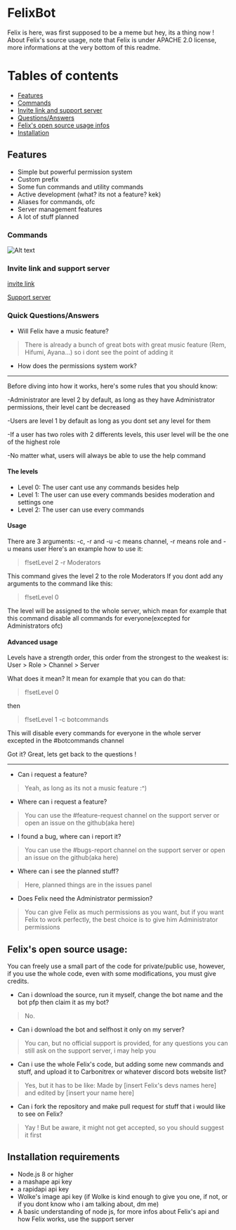 # FelixBot
Felix is here, was first supposed to be a meme but hey, its a thing now ! 
About Felix's source usage, note that Felix is under APACHE 2.0 license, more informations at the very bottom of this readme.
# Tables of contents
* [Features](https://github.com/ParadoxOrigins/FelixBot/blob/beta/README.md#features)
* [Commands](https://github.com/ParadoxOrigins/FelixBot/blob/beta/README.md#commands)
* [Invite link and support server](https://github.com/ParadoxOrigins/FelixBot/blob/beta/README.md#invite-link-and-support-server)
* [Questions/Answers](https://github.com/ParadoxOrigins/FelixBot/blob/beta/README.md#quick-questionsanswers)
* [Felix's open source usage infos](https://github.com/ParadoxOrigins/FelixBot/blob/beta/README.md#felixs-open-source-usage)
* [Installation](https://github.com/ParadoxOrigins/FelixBot/blob/beta/README.md#installation-requirements)
## Features
* Simple but powerful permission system
* Custom prefix
* Some fun commands and utility commands
* Active development (what? its not a feature? kek)
* Aliases for commands, ofc
* Server management features
* A lot of stuff planned
### Commands
![Alt text](https://cdn.discordapp.com/attachments/274638306438938635/337541435991523339/unknown.png)
### Invite link and support server
[invite link](https://discordapp.com/oauth2/authorize?&client_id=327144735359762432&scope=bot&permissions=2146950271)

[Support server](https://discord.gg/Ud49hQJ)
### Quick Questions/Answers
* Will Felix have a music feature?
> There is already a bunch of great bots with great music feature (Rem, Hifumi, Ayana...) so i dont see the point of adding it
* How does the permissions system work?
----
Before diving into how it works, here's some rules that you should know:

-Administrator are level 2 by default, as long as they have Administrator permissions, their level cant be decreased

-Users are level 1 by default as long as you dont set any level for them

-If a user has two roles with 2 differents levels, this user level will be the one of the highest role

-No matter what, users will always be able to use the help command
#### The levels
* Level 0: The user cant use any commands besides help
* Level 1: The user can use every commands besides moderation and settings one
* Level 2: The user can use every commands
#### Usage
There are 3 arguments: -c, -r and -u
-c means channel, -r means role and -u means user
Here's an example how to use it:

> f!setLevel 2 -r Moderators

This command gives the level 2 to the role Moderators
If you dont add any arguments to the command like this:

> f!setLevel 0

The level will be assigned to the whole server, which mean for example that this command disable all commands for everyone(excepted for Administrators ofc)
#### Advanced usage
Levels have a strength order, this order from the strongest to the weakest is: User > Role > Channel > Server

What does it mean? 
It mean for example that you can do that:
> f!setLevel 0

then

> f!setLevel 1 -c botcommands

This will disable every commands for everyone in the whole server excepted in the #botcommands channel

Got it? Great, lets get back to the questions !

----

* Can i request a feature?
> Yeah, as long as its not a music feature :^)

* Where can i request a feature?
> You can use the #feature-request channel on the support server or open an issue on the github(aka here)

* I found a bug, where can i report it?
> You can use the #bugs-report channel on the support server or open an issue on the github(aka here)

* Where can i see the planned stuff?
> Here, planned things are in the issues panel

* Does Felix need the Administrator permission?
> You can give Felix as much permissions as you want, but if you want Felix to work perfectly, the best choice is to give him Administrator permissions

## Felix's open source usage:
You can freely use a small part of the code for private/public use, however, if you use the whole code, even with some modifications, you must give credits.

* Can i download the source, run it myself, change the bot name and the bot pfp then claim it as my bot?
> No.

* Can i download the bot and selfhost it only on my server?
> You can, but no official support is provided, for any questions you can still ask on the support server, i may help you

* Can i use the whole Felix's code, but adding some new commands and stuff, and upload it to Carbonitrex or whatever discord bots website list?
> Yes, but it has to be like: Made by [insert Felix's devs names here] and edited by [insert your name here]

* Can i fork the repository and make pull request for stuff that i would like to see on Felix?
> Yay ! But be aware, it might not get accepted, so you should suggest it first
## Installation requirements
* Node.js 8 or higher
* a mashape api key
* a rapidapi api key
* Wolke's image api key (if Wolke is kind enough to give you one, if not, or if you dont know who i am talking about, dm me)
* A basic understanding of node js, for more infos about Felix's api and how Felix works, use the support server
